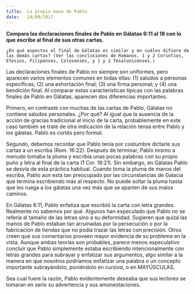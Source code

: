 ```yaml
---
title:  La propia mano de Pablo
date:   24/09/2017
---
```


**Compara las declaraciones finales de Pablo en Gálatas 6:11 al 18 con lo que escribe al final de sus otras cartas.**

`¿En qué aspectos el final de Gálatas es similar y en cuáles difiere de las demás cartas? (Ver las conclusiones de Romanos, 1 y 2 Corintios, Efesios, Filipenses, Colosenses, y 1 y 2 Tesalonicenses.)`

Las declaraciones finales de Pablo no siempre son uniformes, pero aparecen varios elementos comunes en todas ellas: (1) saludos a personas específicas; (2) una exhortación final; (3) una firma personal; y (4) una bendición final. Al comparar estas características típicas con las palabras finales de Pablo en Gálatas, aparecen dos diferencias importantes.

Primero, en contraste con muchas de las cartas de Pablo, Gálatas no contiene saludos personales. ¿Por qué? Al igual que la ausencia de la acción de gracias tradicional al inicio de la carta, probablemente en este caso también se trate de otra indicación de la relación tensa entre Pablo y los gálatas. Pablo es cortés pero formal.

Segundo, debemos recordar que Pablo tenía por costumbre dictarle sus cartas a un escriba (Rom. 16:22). Después de terminar, Pablo mismo a menudo tomaba la pluma y escribía unas pocas palabras con su propio puño y letra al final de la carta (1 Cor. 16:21). Sin embargo, en Gálatas Pablo se desvía de esta práctica habitual. Cuando toma la pluma de manos del escriba, Pablo aún está tan preocupado por las circunstancias de Galacia que termina escribiendo más al respecto. No puede soltar la pluma hasta que les ruega a los gálatas una vez más que se aparten de sus malos caminos.

En Gálatas 6:11, Pablo enfatiza que escribió la carta con letra grandes. Realmente no sabemos por qué. Algunos han especulado que Pablo no se refería al tamaño de las letras sino a su deformidad. Sugieren que quizá las manos de Pablo estaban tan arruinadas por la persecución o por la fabricación de tiendas que no podía trazar las letras con precisión. Otros creen que sus comentarios proveen mayor evidencia de su problema en la vista. Aunque ambas teorías son probables, parece menos especulativo concluir que Pablo simplemente estaba escribiendo intencionalmente con letras grandes para subrayar y enfatizar sus argumentos, algo similar a la manera en que nosotros podríamos enfatizar una palabra o un concepto importante subrayándolo, poniéndolo en *cursiva*, o en MAYÚSCULAS.

Sea cual fuere la razón, Pablo evidentemente deseaba que sus lectores se tomaran en serio su advertencia y sus amonestaciones.